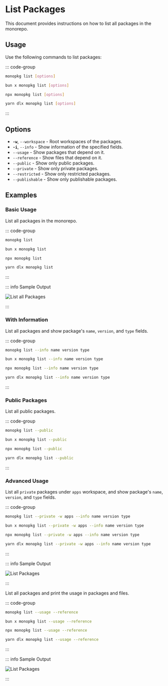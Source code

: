 # List Packages

This document provides instructions on how to list all packages in the monorepo.

## Usage

Use the following commands to list packages:

::: code-group

```bash [Global]
monopkg list [options]
```

```bash [Bun]
bun x monopkg list [options]
```

```bash [NPM]
npx monopkg list [options]
```

```bash [Yarn]
yarn dlx monopkg list [options]
```

:::

## Options

- **`-w`**, `--workspace` - Root workspaces of the packages.
- **`-i`**, `--info` - Show information of the specified fields.
- `--usage` - Show packages that depend on it.
- `--reference` - Show files that depend on it.
- `--public` - Show only public packages.
- `--private` - Show only private packages.
- `--restricted` - Show only restricted packages.
- `--publishable` - Show only publishable packages.

## Examples

### Basic Usage

List all packages in the monorepo.

::: code-group

```bash [Global]
monopkg list
```

```bash [Bun]
bun x monopkg list
```

```bash [NPM]
npx monopkg list
```

```bash [Yarn]
yarn dlx monopkg list
```

:::

::: info Sample Output

![List all Packages](/list-all.jpg)

:::

### With Information

List all packages and show package's `name`, `version`, and `type` fields.

::: code-group

```bash [Global]
monopkg list --info name version type
```

```bash [Bun]
bun x monopkg list --info name version type
```

```bash [NPM]
npx monopkg list --info name version type
```

```bash [Yarn]
yarn dlx monopkg list --info name version type
```

:::

### Public Packages

List all public packages.

::: code-group

```bash [Global]
monopkg list --public
```

```bash [Bun]
bun x monopkg list --public
```

```bash [NPM]
npx monopkg list --public
```

```bash [Yarn]
yarn dlx monopkg list --public
```

:::

### Advanced Usage

List all `private` packages under `apps` workspace, and show package's `name`, `version`, and `type` fields.

::: code-group

```bash [Global]
monopkg list --private -w apps --info name version type
```

```bash [Bun]
bun x monopkg list --private -w apps --info name version type
```

```bash [NPM]
npx monopkg list --private -w apps --info name version type
```

```bash [Yarn]
yarn dlx monopkg list --private -w apps --info name version type
```

:::

::: info Sample Output

![List Packages](/list.jpg)

:::

List all packages and print the usage in packages and files.

::: code-group

```bash [Global]
monopkg list --usage --reference
```

```bash [Bun]
bun x monopkg list --usage --reference
```

```bash [NPM]
npx monopkg list --usage --reference
```

```bash [Yarn]
yarn dlx monopkg list --usage --reference
```

:::

::: info Sample Output

![List Packages](/list-usage.jpg)

:::
